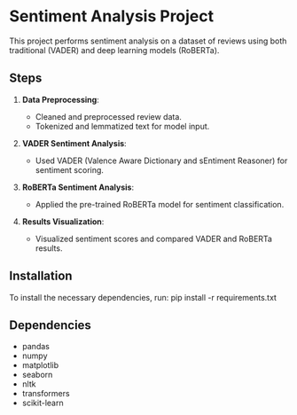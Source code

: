 # Sentiment Analysis Project

This project performs sentiment analysis on a dataset of reviews using both traditional (VADER) and deep learning models (RoBERTa). 

## Steps
1. **Data Preprocessing**: 
   - Cleaned and preprocessed review data.
   - Tokenized and lemmatized text for model input.

2. **VADER Sentiment Analysis**: 
   - Used VADER (Valence Aware Dictionary and sEntiment Reasoner) for sentiment scoring.

3. **RoBERTa Sentiment Analysis**: 
   - Applied the pre-trained RoBERTa model for sentiment classification.

4. **Results Visualization**: 
   - Visualized sentiment scores and compared VADER and RoBERTa results.

## Installation

To install the necessary dependencies, run:
      pip install -r requirements.txt


## Dependencies

- pandas
- numpy
- matplotlib
- seaborn
- nltk
- transformers
- scikit-learn
